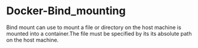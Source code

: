 # Docker-Bind_mounting
Bind mount can use to mount a file or directory on the host machine is mounted into a container.The file must be specified by its its absolute path on the host machine.
